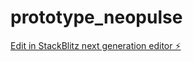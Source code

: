 # prototype_neopulse

[Edit in StackBlitz next generation editor ⚡️](https://stackblitz.com/~/github.com/Mir-Inayat/prototype_neopulse)